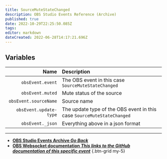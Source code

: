 ```yaml
---
title: SourceMuteStateChanged
description: OBS Studio Events Reference (Archive)
published: true
date: 2022-10-29T22:25:50.085Z
tags: 
editor: markdown
dateCreated: 2022-06-28T14:17:21.696Z
---
```


## Variables

Name | Description
----:|:------------
`obsEvent.event` | The OBS event in this case `SourceMuteStateChanged`
`obsEvent.muted` | Mute status of the source
`obsEvent.sourceName` | Source name
`obsEvent.update-type` | The update type of the OBS event in this case `SourceMuteStateChanged`
`obsEvent._json` | Everything above in a json format

---

- [<i class="mdi mdi-chevron-left"></i>**OBS Studio Events Archive *Go Back***](/Broadcasters/OBS/Archive/Events)
- [<i class="mdi mdi-github"></i> **OBS Websocket documentation *This links to the GitHub documentation of this specific event***](https://github.com/obsproject/obs-websocket/blob/4.x-current/docs/generated/protocol.md#sourcemutestatechanged)
{.btn-grid my-5}
